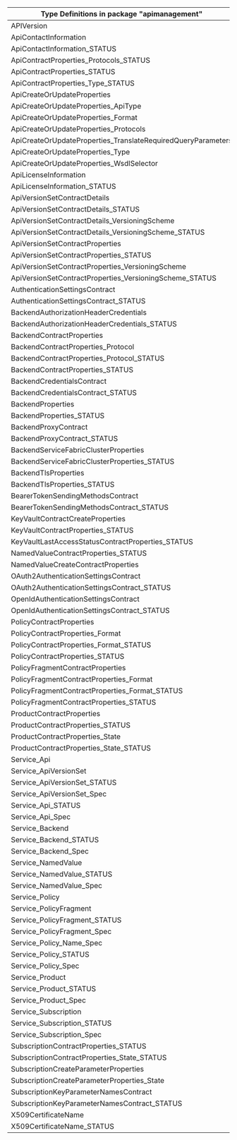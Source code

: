 | Type Definitions in package "apimanagement"                  | v1api20220801 |
|--------------------------------------------------------------|---------------|
| APIVersion                                                   | v1api20220801 |
| ApiContactInformation                                        | v1api20220801 |
| ApiContactInformation_STATUS                                 | v1api20220801 |
| ApiContractProperties_Protocols_STATUS                       | v1api20220801 |
| ApiContractProperties_STATUS                                 | v1api20220801 |
| ApiContractProperties_Type_STATUS                            | v1api20220801 |
| ApiCreateOrUpdateProperties                                  | v1api20220801 |
| ApiCreateOrUpdateProperties_ApiType                          | v1api20220801 |
| ApiCreateOrUpdateProperties_Format                           | v1api20220801 |
| ApiCreateOrUpdateProperties_Protocols                        | v1api20220801 |
| ApiCreateOrUpdateProperties_TranslateRequiredQueryParameters | v1api20220801 |
| ApiCreateOrUpdateProperties_Type                             | v1api20220801 |
| ApiCreateOrUpdateProperties_WsdlSelector                     | v1api20220801 |
| ApiLicenseInformation                                        | v1api20220801 |
| ApiLicenseInformation_STATUS                                 | v1api20220801 |
| ApiVersionSetContractDetails                                 | v1api20220801 |
| ApiVersionSetContractDetails_STATUS                          | v1api20220801 |
| ApiVersionSetContractDetails_VersioningScheme                | v1api20220801 |
| ApiVersionSetContractDetails_VersioningScheme_STATUS         | v1api20220801 |
| ApiVersionSetContractProperties                              | v1api20220801 |
| ApiVersionSetContractProperties_STATUS                       | v1api20220801 |
| ApiVersionSetContractProperties_VersioningScheme             | v1api20220801 |
| ApiVersionSetContractProperties_VersioningScheme_STATUS      | v1api20220801 |
| AuthenticationSettingsContract                               | v1api20220801 |
| AuthenticationSettingsContract_STATUS                        | v1api20220801 |
| BackendAuthorizationHeaderCredentials                        | v1api20220801 |
| BackendAuthorizationHeaderCredentials_STATUS                 | v1api20220801 |
| BackendContractProperties                                    | v1api20220801 |
| BackendContractProperties_Protocol                           | v1api20220801 |
| BackendContractProperties_Protocol_STATUS                    | v1api20220801 |
| BackendContractProperties_STATUS                             | v1api20220801 |
| BackendCredentialsContract                                   | v1api20220801 |
| BackendCredentialsContract_STATUS                            | v1api20220801 |
| BackendProperties                                            | v1api20220801 |
| BackendProperties_STATUS                                     | v1api20220801 |
| BackendProxyContract                                         | v1api20220801 |
| BackendProxyContract_STATUS                                  | v1api20220801 |
| BackendServiceFabricClusterProperties                        | v1api20220801 |
| BackendServiceFabricClusterProperties_STATUS                 | v1api20220801 |
| BackendTlsProperties                                         | v1api20220801 |
| BackendTlsProperties_STATUS                                  | v1api20220801 |
| BearerTokenSendingMethodsContract                            | v1api20220801 |
| BearerTokenSendingMethodsContract_STATUS                     | v1api20220801 |
| KeyVaultContractCreateProperties                             | v1api20220801 |
| KeyVaultContractProperties_STATUS                            | v1api20220801 |
| KeyVaultLastAccessStatusContractProperties_STATUS            | v1api20220801 |
| NamedValueContractProperties_STATUS                          | v1api20220801 |
| NamedValueCreateContractProperties                           | v1api20220801 |
| OAuth2AuthenticationSettingsContract                         | v1api20220801 |
| OAuth2AuthenticationSettingsContract_STATUS                  | v1api20220801 |
| OpenIdAuthenticationSettingsContract                         | v1api20220801 |
| OpenIdAuthenticationSettingsContract_STATUS                  | v1api20220801 |
| PolicyContractProperties                                     | v1api20220801 |
| PolicyContractProperties_Format                              | v1api20220801 |
| PolicyContractProperties_Format_STATUS                       | v1api20220801 |
| PolicyContractProperties_STATUS                              | v1api20220801 |
| PolicyFragmentContractProperties                             | v1api20220801 |
| PolicyFragmentContractProperties_Format                      | v1api20220801 |
| PolicyFragmentContractProperties_Format_STATUS               | v1api20220801 |
| PolicyFragmentContractProperties_STATUS                      | v1api20220801 |
| ProductContractProperties                                    | v1api20220801 |
| ProductContractProperties_STATUS                             | v1api20220801 |
| ProductContractProperties_State                              | v1api20220801 |
| ProductContractProperties_State_STATUS                       | v1api20220801 |
| Service_Api                                                  | v1api20220801 |
| Service_ApiVersionSet                                        | v1api20220801 |
| Service_ApiVersionSet_STATUS                                 | v1api20220801 |
| Service_ApiVersionSet_Spec                                   | v1api20220801 |
| Service_Api_STATUS                                           | v1api20220801 |
| Service_Api_Spec                                             | v1api20220801 |
| Service_Backend                                              | v1api20220801 |
| Service_Backend_STATUS                                       | v1api20220801 |
| Service_Backend_Spec                                         | v1api20220801 |
| Service_NamedValue                                           | v1api20220801 |
| Service_NamedValue_STATUS                                    | v1api20220801 |
| Service_NamedValue_Spec                                      | v1api20220801 |
| Service_Policy                                               | v1api20220801 |
| Service_PolicyFragment                                       | v1api20220801 |
| Service_PolicyFragment_STATUS                                | v1api20220801 |
| Service_PolicyFragment_Spec                                  | v1api20220801 |
| Service_Policy_Name_Spec                                     | v1api20220801 |
| Service_Policy_STATUS                                        | v1api20220801 |
| Service_Policy_Spec                                          | v1api20220801 |
| Service_Product                                              | v1api20220801 |
| Service_Product_STATUS                                       | v1api20220801 |
| Service_Product_Spec                                         | v1api20220801 |
| Service_Subscription                                         | v1api20220801 |
| Service_Subscription_STATUS                                  | v1api20220801 |
| Service_Subscription_Spec                                    | v1api20220801 |
| SubscriptionContractProperties_STATUS                        | v1api20220801 |
| SubscriptionContractProperties_State_STATUS                  | v1api20220801 |
| SubscriptionCreateParameterProperties                        | v1api20220801 |
| SubscriptionCreateParameterProperties_State                  | v1api20220801 |
| SubscriptionKeyParameterNamesContract                        | v1api20220801 |
| SubscriptionKeyParameterNamesContract_STATUS                 | v1api20220801 |
| X509CertificateName                                          | v1api20220801 |
| X509CertificateName_STATUS                                   | v1api20220801 |
